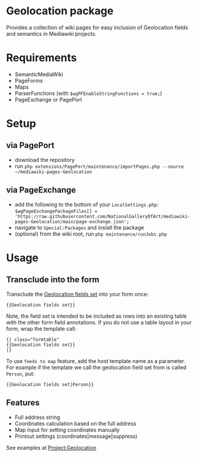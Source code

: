 # Geolocation package

Provides a collection of wiki pages for easy inclusion of Geolocation fields and semantics in Mediawiki projects. 

# Requirements
* SemanticMediaWiki
* PageForms
* Maps
* ParserFunctions (with `$wgPFEnableStringFunctions = true;`)
* PageExchange or PagePort

# Setup

## via PagePort 

* download the repository
* run `php extensions/PagePort/maintenance/importPages.php --source ~/mediawiki-pages-Geolocation`

## via PageExchange

* add the following to the bottom of your `LocalSettings.php`: `$wgPageExchangePackageFiles[] = 'https://raw.githubusercontent.com/NationalGalleryOfArt/mediawiki-pages-Geolocation/main/page-exchange.json';`
* navigate to `Special:Packages` and install the package
* (optional) from the wiki root, run `php maintenance/runJobs.php`

# Usage

## Transclude into the form

Transclude the [Geolocation fields set](https://github.com/NationalGalleryOfArt/mediawiki-pages-Geolocation/blob/main/Template/Geolocation%20field%20set.mediawiki) into your form once:
```
{{Geolocation fields set}}
```
Note, the field set is intended to be included as rows into an existing table with the other form field annotations. If you do not use a table layout in your form, wrap the template call:
```
{| class="formtable"
{{Geolocation fields set}}
|}
```
To use `feeds to map` feature, add the host template name as a parameter. For example if the template we call the geolocation field set from is called `Person`, put: 
```
{{Geolocation fields set|Person}}
```

## Features

* Full address string
* Coordinates calculation based on the full address
* Map input for setting coordinates manually
* Printout settings (coordinates|message|suppress)

See examples at [Project:Geolocation](https://github.com/NationalGalleryOfArt/mediawiki-pages-Geolocation/blob/main/Project/Geolocation.mediawiki)


